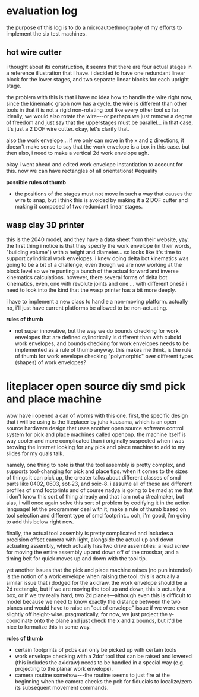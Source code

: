 # evaluation log

the purpose of this log is to do a microautoethnography of my efforts to
implement the six test machines.

## hot wire cutter

i thought about its construction, it seems that there are four actual stages
in a reference illustration that i have. i decided to have one redundant
linear block for the lower stages, and two separate linear blocks for each
upright stage.

the problem with this is that i have no idea how to handle the wire right now,
since the kinematic graph now has a cycle. the wire is different than other
tools in that it is not a rigid non-rotating tool like every other tool so
far. ideally, we would also rotate the wire---or perhaps we just remove a
degree of freedom and just say that the upperstages must be parallel... in
that case, it's just a 2 DOF wire cutter. okay, let's clarify that.

also the work envelope... if we only can move in the x and z directions,
it doesn't make sense to say that the work envelope is a box in this case.
but then also, i need to make a vertical 2d work envelope agh.

okay i went ahead and edited work envelope instantiation to account for
this. now we can have rectangles of all orientations! #equality

**possible rules of thumb**

- the positions of the stages must not move in such a way that causes the
wire to snap, but i think this is avoided by making it a 2 DOF cutter and
making it composed of two redundant linear stages.

## wasp clay 3D printer

this is the 2040 model, and they have a data sheet from their website, yay.
the first thing i notice is that they specify the work envelope (in their
words, "building volume") with a height and diameter... so looks like it's
time to support cylindrical work envelopes. i knew doing delta bot kinematics
was going to be a bit of a challenge, even though we are now working at the
block level so we're punting a bunch of the actual forward and inverse
kinematics calculations. however, there several forms of delta bot kinematics,
even, one with revolute joints and one ... with different ones? i need to look
into the kind that the wasp printer has a bit more deeply.

i have to implement a new class to handle a non-moving platform. actually no,
i'll just have current platforms be allowed to be non-actuating.

**rules of thumb**

- not super innovative, but the way we do bounds checking for work envelopes
that are defined cylindrically is different than with cuboid work envelopes,
and bounds checking for work envelopes needs to be implemented as a rule
of thumb anyway. this makes me think, is the rule of thumb for work envelope
checking "polymorphic" over different types (shapes) of work envelopes?

# liteplacer open source diy smd pick and place machine

wow have i opened a can of worms with this one. first, the specific design
that i will be using is the liteplacer by juha kuusama, which is an open
source hardware design that uses another open source software control system
for pick and place machines called openpnp. the machine itself is way cooler
and more complicated than i originally suspected when i was browing the internet
looking for any pick and place machine to add to my slides for my quals talk.

namely, one thing to note is that the tool assembly is pretty complex, and
supports tool-changing for pick and place tips. when it comes to the sizes
of things it can pick up, the creater talks about different classes of smd
parts like 0402, 0603, sot-23, and soic-8. i assume all of these are different
profiles of smd footprints and of course nadya is going to be mad at me that
i don't know this sort of thing already and that i am not a #realmaker, but
alas, i will once again solve this sort of problem by codifying it in the
action language! let the programmer deal with it, make a rule of thumb based
on tool selection and different type of smd footprint... ooh, i'm good, i'm
going to add this below right now.

finally, the actual tool assembly is pretty complicated and includes a
precision offset camera with light, alongside the actual up and down actuating
assembly, which actually has two drive assemblies: a lead screw for moving
the entire assembly up and down off of the crossbar, and a timing belt
for quick moves up and down with the tool tip.

yet another issues that the pick and place machine raises (no pun intended)
is the notion of a work envelope when raising the tool. this is actually a
similar issue that i dodged for the axidraw. the work envelope should be a
2d rectangle, but if we are moving the tool up and down, this is actually
a box, or if we try really hard, two 2d planes—although even this is difficult
to model because we need to know exactly the distance between the two planes
and would have to raise an "out of envelope" issue if we were even slightly
off height-wise. pragmatically, for now, we just project the y-coordinate
onto the plane and just check the x and z bounds, but it'd be nice to formalize
this in some way.

**rules of thumb**

- certain footprints of pcbs can only be picked up with certain tools
- work envelope checking with a 2dof tool that can be raised and lowered (this
includes the axidraw) needs to be handled in a special way (e.g. projecting
to the planar work envelope).
- camera routine somehow---the routine seems to just fire at the beginning
when the camera checks the pcb for fiducials to localize/zero its subsequent
movement commands.
